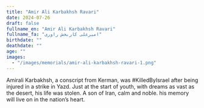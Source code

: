 ```yaml
---
title: "Amir Ali Karbakhsh Ravari"
date: 2024-07-26
draft: false
fullname_en: "Amir Ali Karbakhsh Ravari"
fullname_fa: "امیرعلی کاربخش راوری"
birthdate: ""
deathdate: ""
age: ""
images:
  - "/images/memorials/amir-ali-karbakhsh-ravari-1.png"
---
```


Amirali Karbakhsh, a conscript from Kerman, was #KilledByIsrael after being injured in a strike in Yazd. Just at the start of youth, with dreams as vast as the desert, his life was stolen. A son of Iran, calm and noble. his memory will live on in the nation’s heart.